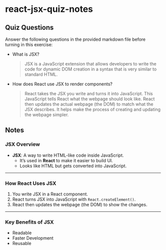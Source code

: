 # react-jsx-quiz-notes

## Quiz Questions

Answer the following questions in the provided markdown file before turning in this exercise:

- What is JSX?

  > JSX is a JavaScript extension that allows developers to write the code for dynamic DOM creation in a syntax that is very similar to standard HTML.

- How does React use JSX to render components?
  > React takes the JSX you write and turns it into JavaScript. This JavaScript tells React what the webpage should look like. React then updates the actual webpage (the DOM) to match what the JSX describes. It helps make the process of creating and updating the webpage simpler.

## Notes

### **JSX Overview**

- **JSX**: A way to write HTML-like code inside JavaScript.
  - It’s used in **React** to make it easier to build UI.
  - Looks like HTML but gets converted into JavaScript.

---

### **How React Uses JSX**

1. You write JSX in a React component.
2. React turns JSX into JavaScript with `React.createElement()`.
3. React then updates the webpage (the DOM) to show the changes.

---

### **Key Benefits of JSX**

- Readable
- Faster Development
- Reusable
